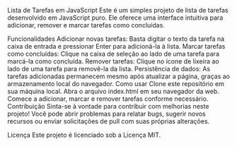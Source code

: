 Lista de Tarefas em JavaScript
Este é um simples projeto de lista de tarefas desenvolvido em JavaScript puro. Ele oferece uma interface intuitiva para adicionar, remover e marcar tarefas como concluídas.

Funcionalidades
Adicionar novas tarefas: Basta digitar o texto da tarefa na caixa de entrada e pressionar Enter para adicioná-la à lista.
Marcar tarefas como concluídas: Clique na caixa de seleção ao lado de uma tarefa para marcá-la como concluída.
Remover tarefas: Clique no ícone de lixeira ao lado de uma tarefa para removê-la da lista.
Persistência de dados: As tarefas adicionadas permanecem mesmo após atualizar a página, graças ao armazenamento local do navegador.
Como usar
Clone este repositório em sua máquina local.
Abra o arquivo index.html em seu navegador da web.
Comece a adicionar, marcar e remover tarefas conforme necessário.
Contribuição
Sinta-se à vontade para contribuir com melhorias neste projeto! Você pode abrir problemas para relatar bugs, sugerir novos recursos ou enviar solicitações de pull com suas próprias alterações.

Licença
Este projeto é licenciado sob a Licença MIT.